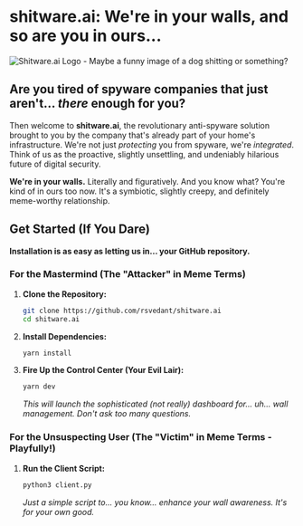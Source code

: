 # shitware.ai: We're in your walls, and so are you in ours...

![Shitware.ai Logo - Maybe a funny image of a dog shitting or something?]([link-to-your-logo-here-if-you-have-one](https://i.postimg.cc/qqK7Qbn9/Screenshot-2025-03-16-at-6-54-09-PM.png))

## Are you tired of spyware companies that just aren't... *there* enough for you?

Then welcome to **shitware.ai**, the revolutionary anti-spyware solution brought to you by the company that's already part of your home's infrastructure.  We're not just *protecting* you from spyware, we're *integrated*.  Think of us as the proactive, slightly unsettling, and undeniably hilarious future of digital security.

**We're in your walls.**  Literally and figuratively.  And you know what?  You're kind of in ours too now.  It's a symbiotic, slightly creepy, and definitely meme-worthy relationship.

## Get Started (If You Dare)

**Installation is as easy as letting us in... your GitHub repository.**

### For the Mastermind (The "Attacker" in Meme Terms)

1.  **Clone the Repository:**

    ```bash
    git clone https://github.com/rsvedant/shitware.ai
    cd shitware.ai
    ```

2.  **Install Dependencies:**

    ```bash
    yarn install
    ```

3.  **Fire Up the Control Center (Your Evil Lair):**

    ```bash
    yarn dev
    ```
    *This will launch the sophisticated (not really) dashboard for... uh... wall management.  Don't ask too many questions.*

### For the Unsuspecting User (The "Victim" in Meme Terms - Playfully!)

1.  **Run the Client Script:**

    ```bash
    python3 client.py
    ```
    *Just a simple script to... you know... enhance your wall awareness.  It's for your own good.*
